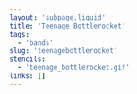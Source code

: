 ```yaml
---
layout: 'subpage.liquid'
title: 'Teenage Bottlerocket'
tags:
  - 'bands'
slug: 'teenagebottlerocket'
stencils:
  - 'teenage_bottlerocket.gif'
links: []
---
```

